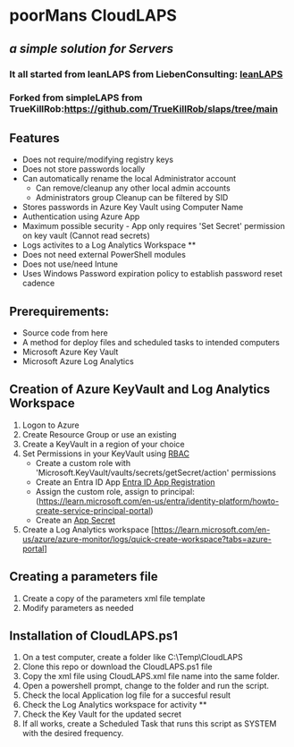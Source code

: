 # poorMans CloudLAPS
## _a simple solution for Servers_
### It all started from leanLAPS from LiebenConsulting: [leanLAPS](https://www.lieben.nu/liebensraum/2021/06/lightweight-laps-solution-for-intune-mde/)
### Forked from simpleLAPS from TrueKillRob:https://github.com/TrueKillRob/slaps/tree/main

## Features
- Does not require/modifying registry keys
- Does not store passwords locally
- Can automatically rename the local Administrator account
    - Can remove/cleanup any other local admin accounts
    - Administrators group Cleanup can be filtered by SID
- Stores passwords in Azure Key Vault using Computer Name
- Authentication using Azure App
- Maximum possible security - App only requires 'Set Secret' permission on key vault (Cannot read secrets)
- Logs activites to a Log Analytics Workspace **
- Does not need external PowerShell modules
- Does not use/need Intune
- Uses Windows Password expiration policy to establish password reset cadence

## Prerequirements:
- Source code from here
- A method for deploy files and scheduled tasks to intended computers
- Microsoft Azure Key Vault
- Microsoft Azure Log Analytics

## Creation of Azure KeyVault and Log Analytics Workspace
1. Logon to Azure
2. Create Resource Group or use an existing
2. Create a KeyVault in a region of your choice
4. Set Permissions in your KeyVault using [RBAC](https://learn.microsoft.com/en-gb/azure/key-vault/general/rbac-guide?tabs=azurepowershell)
    - Create a custom role with 'Microsoft.KeyVault/vaults/secrets/getSecret/action' permissions
    - Create an Entra ID App [Entra ID App Registration](https://learn.microsoft.com/en-us/azure/active-directory/develop/quickstart-register-app)
    - Assign the custom role, assign to principal: (https://learn.microsoft.com/en-us/entra/identity-platform/howto-create-service-principal-portal)
    - Create an [App Secret](https://learn.microsoft.com/en-us/entra/identity-platform/howto-create-service-principal-portal)
6. Create a Log Analytics workspace [https://learn.microsoft.com/en-us/azure/azure-monitor/logs/quick-create-workspace?tabs=azure-portal]

## Creating a parameters file
1. Create a copy of the parameters xml file template
2. Modify parameters as needed

## Installation of CloudLAPS.ps1
1. On a test computer, create a folder like C:\Temp\CloudLAPS
2. Clone this repo or download the CloudLAPS.ps1 file
3. Copy the xml file using CloudLAPS.xml file name into the same folder.
4. Open a powershell prompt, change to the folder and run the script.
5. Check the local Application log file for a succesful result
6. Check the Log Analytics workspace for activity **
7. Check the Key Vault for the updated secret
9. If all works, create a Scheduled Task that runs this script as SYSTEM with the desired frequency.
